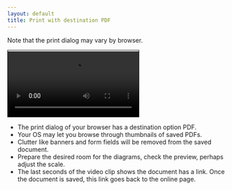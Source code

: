 ```yaml
---
layout: default
title: Print with destination PDF
---
```


Note that the print dialog may vary by browser.

<video controls style="border: 1px solid; padding-top: 2px;">
    <source src="print-as-pdf.mp4" type="video/mp4">
    Your browser does not support an inline <a href="print as pdf">video</a>.
</video>  

* The print dialog of your browser has a destination option PDF.
* Your OS may let you browse through thumbnails of saved PDFs.
* Clutter like banners and form fields will be removed from the saved document.
* Prepare the desired room for the diagrams, check the preview, perhaps adjust the scale.
* The last seconds of the video clip shows the document has a link. Once the document is saved, this link goes back to the online page.
